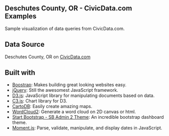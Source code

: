 ## Deschutes County, OR - CivicData.com Examples

Sample visualization of data queries from CivicData.com.

## Data Source

Deschutes County, OR on [CivicData.com](http://www.civicdata.com/en/organization/deschutes_co-5b133ecf-43e2)

## Built with

* [Boostrap](http://getbootstrap.com/): Makes building great looking websites easy.
* [jQuery](http://jquery.com/): Still the awesomest JavaScript framework.
* [D3.js](http://d3js.org/): JavaScript library for manipulating documents based on data.
* [C3.js](http://c3js.org/): Chart library for D3.
* [CartoDB](http://cartodb.com/): Easily create amazing maps.
* [WordCloud2](http://timdream.org/wordcloud2.js/): Generate a word cloud on 2D canvas or html.
* [Start Bootstrap - SB Admin 2 Theme](http://startbootstrap.com/template-overviews/sb-admin-2/): An incredible bootstrap dashboard theme.
* [Moment.js](http://momentjs.com/): Parse, validate, manipulate, and display dates in JavaScript.
